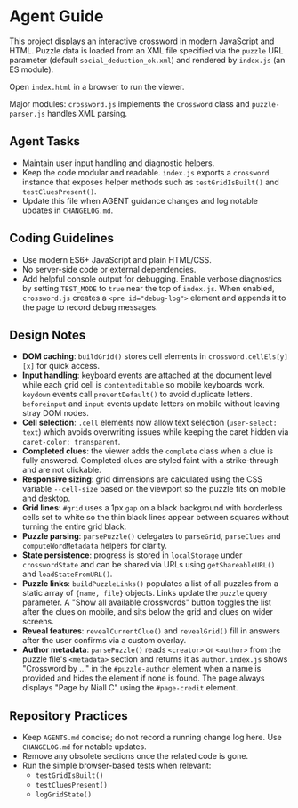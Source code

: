 # Agent Guide

This project displays an interactive crossword in modern JavaScript and HTML.
Puzzle data is loaded from an XML file specified via the `puzzle` URL parameter
(default `social_deduction_ok.xml`) and rendered by `index.js` (an ES module).

Open `index.html` in a browser to run the viewer.

Major modules: `crossword.js` implements the `Crossword` class and `puzzle-parser.js` handles XML parsing.
## Agent Tasks
- Maintain user input handling and diagnostic helpers.
- Keep the code modular and readable. `index.js` exports a `crossword` instance
  that exposes helper methods such as `testGridIsBuilt()` and
  `testCluesPresent()`.
- Update this file when AGENT guidance changes and log notable updates in
  `CHANGELOG.md`.

## Coding Guidelines
- Use modern ES6+ JavaScript and plain HTML/CSS.
- No server-side code or external dependencies.
- Add helpful console output for debugging. Enable verbose diagnostics by setting
  `TEST_MODE` to `true` near the top of `index.js`.
  When enabled, `crossword.js` creates a `<pre id="debug-log">` element and
  appends it to the page to record debug messages.

## Design Notes
- **DOM caching**: `buildGrid()` stores cell elements in
  `crossword.cellEls[y][x]` for quick access.
- **Input handling**: keyboard events are attached at the document level while
    each grid cell is `contenteditable` so mobile keyboards work. `keydown` events
    call `preventDefault()` to avoid duplicate letters. `beforeinput` and `input`
    events update letters on mobile without leaving stray DOM nodes.
 - **Cell selection**: `.cell` elements now allow text selection (`user-select:
   text`) which avoids overwriting issues while keeping the caret hidden via
   `caret-color: transparent`.
- **Completed clues**: the viewer adds the `complete` class when a clue is fully
  answered. Completed clues are styled faint with a strike-through and are not
  clickable.
- **Responsive sizing**: grid dimensions are calculated using the CSS variable
  `--cell-size` based on the viewport so the puzzle fits on mobile and desktop.
- **Grid lines**: `#grid` uses a 1px `gap` on a black background with borderless
  cells set to white so the thin black lines appear between squares without
  turning the entire grid black.
- **Puzzle parsing**: `parsePuzzle()` delegates to `parseGrid`, `parseClues`
  and `computeWordMetadata` helpers for clarity.
- **State persistence**: progress is stored in `localStorage` under
  `crosswordState` and can be shared via URLs using `getShareableURL()`
  and `loadStateFromURL()`.
- **Puzzle links**: `buildPuzzleLinks()` populates a list of all puzzles from a
  static array of `{name, file}` objects. Links update the `puzzle` query
  parameter. A "Show all available crosswords" button toggles the list after the
  clues on mobile, and sits below the grid and clues on wider screens.
- **Reveal features**: `revealCurrentClue()` and `revealGrid()` fill in answers
  after the user confirms via a custom overlay.
 - **Author metadata**: `parsePuzzle()` reads `<creator>` or `<author>` from the
   puzzle file's `<metadata>` section and returns it as `author`. `index.js`
   shows "Crossword by ..." in the `#puzzle-author` element when a name is
   provided and hides the element if none is found. The page always displays
   "Page by Niall C" using the `#page-credit` element.

## Repository Practices
- Keep `AGENTS.md` concise; do not record a running change log here.
  Use `CHANGELOG.md` for notable updates.
- Remove any obsolete sections once the related code is gone.
- Run the simple browser-based tests when relevant:
  - `testGridIsBuilt()`
  - `testCluesPresent()`
  - `logGridState()`

